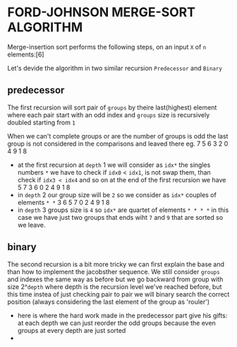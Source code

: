 # FORD-JOHNSON MERGE-SORT ALGORITHM

Merge-insertion sort performs the following steps, on an input `X` of `n` elements:[6]

Let's devide the algorithm in two similar recursion `Predecessor` and `Binary`

## predecessor

The first recursion will sort pair of `groups` by theire last(highest) element where each pair start with an odd index and `groups` size is recursively doubled starting from `1` 

When we can't complete groups or are the number of groups is odd the last group is not considered in the comparisons and leaved there
eg.
  7 5 6 3 2 0 4 9 1 8
- at the first recursion at `depth` 1
  we will consider as `idx*` the singles numbers `*` 
  we have to check if `idx0` < `idx1`, is not swap them, than check if `idx3 < idx4` and so on
  at the end of the first recursion we have
  5 7 3 6 0 2 4 9 1 8
- in `depth` 2 our group size will be `2` so we consider as `idx*` couples of elements `* *`
  3 6 5 7 0 2 4 9 1 8
- in `depth` 3 groups size is `4` so `idx*` are quartet of elements `* * * *`
  in this case we have just two groups that ends wiht `7` and `9` that are sorted so we leave.

## binary

The second recursion is a bit more tricky we can first explain the base and than how to implement the jacobsther sequence.
We still consider `groups` and indexes the same way as before but we go backward from group with size 2^`depth` where depth is the recursion level we've reached before, but this time instea of
just checking pair to pair we will binary search the correct position (always considering the last element of the group as 'rouler')

- here is where the hard work made in the predecessor part give his gifts: at each depth we can just reorder the odd groups because the even groups at every depth are just sorted
- 

